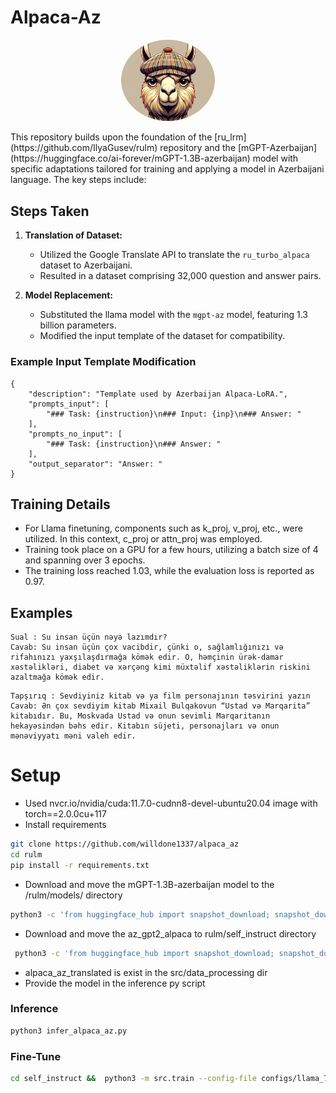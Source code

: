# Alpaca-Az

<!-- 
<div style="text-align:center">
  <img src="llama_aerodrom.png" alt="Project Image" style="border-radius:50%; width:200px; height:200px;">
</div> -->

<p align="center">
  <img src="llama_aerodrom.png" alt="Your Image" width="150" style="border-radius:50%;">
</p>
This repository builds upon the foundation of the [ru_lrm](https://github.com/IlyaGusev/rulm) repository and the [mGPT-Azerbaijan](https://huggingface.co/ai-forever/mGPT-1.3B-azerbaijan) model with specific adaptations tailored for training and applying a model in Azerbaijani language. The key steps include:

## Steps Taken

1. **Translation of Dataset:**
   - Utilized the Google Translate API to translate the `ru_turbo_alpaca` dataset to Azerbaijani.
   - Resulted in a dataset comprising 32,000 question and answer pairs.

2. **Model Replacement:**
   - Substituted the llama model with the `mgpt-az` model, featuring 1.3 billion parameters.
   - Modified the input template of the dataset for compatibility.

### Example Input Template Modification

```plaintext
{
    "description": "Template used by Azerbaijan Alpaca-LoRA.",
    "prompts_input": [
        "### Task: {instruction}\n### Input: {inp}\n### Answer: "
    ],
    "prompts_no_input": [
        "### Task: {instruction}\n### Answer: "
    ],
    "output_separator": "Answer: "
}
```
## Training Details

- For Llama finetuning, components such as k_proj, v_proj, etc., were utilized. In this context, c_proj or attn_proj was employed.
- Training took place on a GPU for a few hours, utilizing a batch size of 4 and spanning over 3 epochs.
- The training loss reached 1.03, while the evaluation loss is reported as 0.97.

## Examples
```
Sual : Su insan üçün nəyə lazımdır? 
Cavab: Su insan üçün çox vacibdir, çünki o, sağlamlığınızı və rifahınızı yaxşılaşdırmağa kömək edir. O, həmçinin ürək-damar xəstəlikləri, diabet və xərçəng kimi müxtəlif xəstəliklərin riskini azaltmağa kömək edir.
```
```
Tapşırıq : Sevdiyiniz kitab və ya film personajının təsvirini yazın 
Cavab: Ən çox sevdiyim kitab Mixail Bulqakovun “Ustad və Marqarita” kitabıdır. Bu, Moskvada Ustad və onun sevimli Marqaritanın hekayəsindən bəhs edir. Kitabın süjeti, personajları və onun mənəviyyatı məni valeh edir.
```



# Setup


 - Used nvcr.io/nvidia/cuda:11.7.0-cudnn8-devel-ubuntu20.04 image 
 with torch==2.0.0cu+117
 - Install requirements
```bash
git clone https://github.com/willdone1337/alpaca_az
cd rulm
pip install -r requirements.txt

```
 - Download and move the mGPT-1.3B-azerbaijan model to the /rulm/models/ directory
 ```bash
 python3 -c 'from huggingface_hub import snapshot_download; snapshot_download(repo_id="ai-forever/mGPT-1.3B-azerbaijan", local_dir="models/")'
 ```

 - Download and move the az_gpt2_alpaca to rulm/self_instruct directory
```bash
 python3 -c 'from huggingface_hub import snapshot_download; snapshot_download(repo_id="ai-forever/willdone1337/model", local_dir="./")'
 ```
 - alpaca_az_translated is exist in the src/data_processing dir
 - Provide the model in the inference py script

### Inference
```bash
python3 infer_alpaca_az.py 
```
### Fine-Tune
```bash
cd self_instruct &&  python3 -m src.train --config-file configs/llama_7b_lora.json --train-file src/data_processing/alpaca_az_read_edited_v2.jsonl --val-file src/data_processing/alpaca_az_read_eval_edited_v2.jsonl --output-dir az_gpt2_alpaca
```
